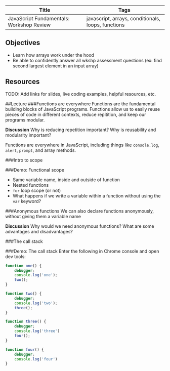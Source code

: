 Title | Tags
--- | ---
JavaScript Fundamentals: Workshop Review | javascript, arrays, conditionals, loops, functions

## Objectives
* Learn how arrays work under the hood
* Be able to confidently answer all wkshp assessment questions (ex: find second largest element in an input array)

## Resources
TODO: Add links for slides, live coding examples, helpful resources, etc.

##Lecture
###Functions are everywhere
Functions are the fundamental building blocks of JavaScript programs. Functions allow us to easily reuse pieces of code in different contexts, reduce repitition, and keep our programs modular.

**Discussion** Why is reducing repetition important? Why is reusability and modularity important?

Functions are everywhere in JavaScript, including things like `console.log`, `alert`, `prompt`, and array methods.

###Intro to scope

###Demo: Functional scope
- Same variable name, inside and outside of function
- Nested functions
- `for` loop scope (or not)
- What happens if we write a variable within a function without using the `var` keyword?

###Anonymous functions
We can also declare functions anonymously, without giving them a variable name

**Discussion** Why would we need anonymous functions? What are some advantages and disadvantages?

###The call stack

###Demo: The call stack
Enter the following in Chrome console and open dev tools:
```javascript
function one() {
	debugger;
	console.log('one');
	two();
}

function two() {
	debugger;
	console.log('two');
	three();
}

function three() {
	debugger;
	console.log('three')
	four();
}

function four() {
	debugger;		
	console.log('four')
}
```

